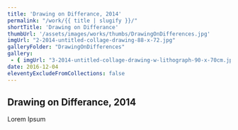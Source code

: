 ```yaml
---
title: 'Drawing on Differance, 2014'
permalink: "/work/{{ title | slugify }}/"
shortTitle: 'Drawing on Differance'
thumbUrl: '/assets/images/works/thumbs/DrawingOnDifferences.jpg'
imgUrl: "2-2014-untitled-collage-drawing-88-x-72.jpg"
galleryFolder: "DrawingOnDifferences"
gallery:
 - { imgUrl: "3-2014-untitled-collage-drawing-w-lithograph-90-x-70cm.jpg", caption: "" }
date: 2016-12-04
eleventyExcludeFromCollections: false
---
```



<h2>Drawing on Differance, 2014</h2>
<p>Lorem Ipsum</p>